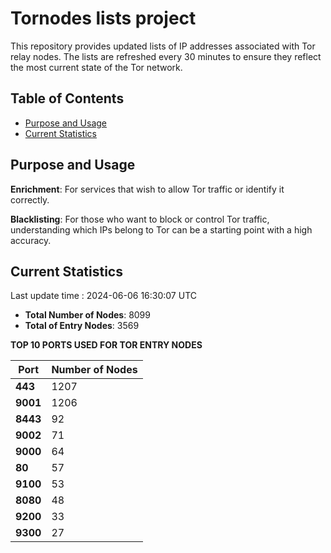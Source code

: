 # Tornodes lists project

This repository provides updated lists of IP addresses associated with Tor relay nodes. The lists are refreshed every 30 minutes to ensure they reflect the most current state of the Tor network.

## Table of Contents

- [Purpose and Usage](#purpose-and-usage)
- [Current Statistics](#current-statistics)


## Purpose and Usage

**Enrichment**: For services that wish to allow Tor traffic or identify it correctly.

**Blacklisting**: For those who want to block or control Tor traffic, understanding which IPs belong to Tor can be a starting point with a high accuracy.

## Current Statistics

Last update time : 2024-06-06 16:30:07 UTC

- **Total Number of Nodes**: 8099
- **Total of Entry Nodes**: 3569

**TOP 10 PORTS USED FOR TOR ENTRY NODES**

| **Port** | **Number of Nodes** |
|------|-----------------|
| **443**   | 1207  |
| **9001**   | 1206  |
| **8443**   | 92  |
| **9002**   | 71  |
| **9000**   | 64  |
| **80**   | 57  |
| **9100**   | 53  |
| **8080**   | 48  |
| **9200**   | 33  |
| **9300**   | 27  |

